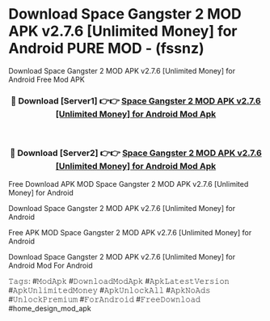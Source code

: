 # Download Space Gangster 2 MOD APK v2.7.6 [Unlimited Money] for Android PURE MOD - (fssnz)
Download Space Gangster 2 MOD APK v2.7.6 [Unlimited Money] for Android Free Mod APK

<div align="center">
<h3>🔴 Download [Server1] 👉👉 <a href="https://apk-comot.site?title=Space_Gangster_2_MOD_APK_v2.7.6_[Unlimited_Money]_for_Android">Space Gangster 2 MOD APK v2.7.6 [Unlimited Money] for Android Mod Apk</a></h3><br>

<h3>🔴 Download [Server2] 👉👉 <a href="https://apk-comot.site?title=Space_Gangster_2_MOD_APK_v2.7.6_[Unlimited_Money]_for_Android">Space Gangster 2 MOD APK v2.7.6 [Unlimited Money] for Android Mod Apk</a></h3>
</div>


Free Download APK MOD Space Gangster 2 MOD APK v2.7.6 [Unlimited Money] for Android

Download Space Gangster 2 MOD APK v2.7.6 [Unlimited Money] for Android 

Free APK MOD Space Gangster 2 MOD APK v2.7.6 [Unlimited Money] for Android 

Download Space Gangster 2 MOD APK v2.7.6 [Unlimited Money] for Android Mod For Android

𝚃𝚊𝚐𝚜: #𝙼𝚘𝚍𝙰𝚙𝚔 #𝙳𝚘𝚠𝚗𝚕𝚘𝚊𝚍𝙼𝚘𝚍𝙰𝚙𝚔 #𝙰𝚙𝚔𝙻𝚊𝚝𝚎𝚜𝚝𝚅𝚎𝚛𝚜𝚒𝚘𝚗 #𝙰𝚙𝚔𝚄𝚗𝚕𝚒𝚖𝚒𝚝𝚎𝚍𝙼𝚘𝚗𝚎𝚢 #𝙰𝚙𝚔𝚄𝚗𝚕𝚘𝚌𝚔𝙰𝚕𝚕 #𝙰𝚙𝚔𝙽𝚘𝙰𝚍𝚜 #𝚄𝚗𝚕𝚘𝚌𝚔𝙿𝚛𝚎𝚖𝚒𝚞𝚖 #𝙵𝚘𝚛𝙰𝚗𝚍𝚛𝚘𝚒𝚍 #𝙵𝚛𝚎𝚎𝙳𝚘𝚠𝚗𝚕𝚘𝚊𝚍 #home_design_mod_apk